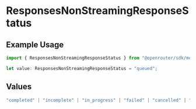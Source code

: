 # ResponsesNonStreamingResponseStatus

## Example Usage

```typescript
import { ResponsesNonStreamingResponseStatus } from "@openrouter/sdk/models";

let value: ResponsesNonStreamingResponseStatus = "queued";
```

## Values

```typescript
"completed" | "incomplete" | "in_progress" | "failed" | "cancelled" | "queued"
```